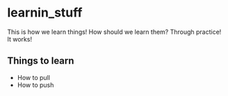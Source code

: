 # learnin_stuff

This is how we learn things! How should we learn them? Through practice! It works!

## Things to learn

- How to pull
- How to push

